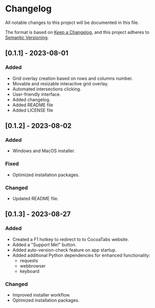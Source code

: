 # Changelog

All notable changes to this project will be documented in this file.

The format is based on [Keep a Changelog](https://keepachangelog.com/en/1.0.0/),
and this project adheres to [Semantic Versioning](https://semver.org/spec/v2.0.0.html).

## [0.1.1] - 2023-08-01

### Added

- Grid overlay creation based on rows and columns number.
- Movable and resizable interactive grid overlay.
- Automated intersections clicking.
- User-friendly interface.
- Added changelog.
- Added README file
- Added LICENSE file

## [0.1.2] - 2023-08-02

### Added

- Windows and MacOS installer.

### Fixed

- Optimized installation packages.

### Changed

- Updated README file.

## [0.1.3] - 2023-08-27

### Added

- Created a F1 hotkey to redirect to to CocoaTabs website.
- Added a "Support Me!" button.
- Added auto-version-check feature on app startup.
- Added additional Python dependencies for enhanced functionality:
  - requests
  - webbrowser
  - keyboard

### Changed

- Improved installer workflow.
- Optimized installation packages.
